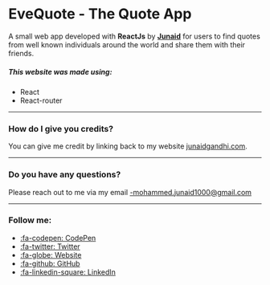 # EveQuote -  The Quote App
A small web app developed with **ReactJs** by **[Junaid](https://junaidgandhi.com "Junaid")** for users to find quotes from well known individuals around the world and share them with their friends.

##### This website was made using:
- React
- React-router

------------

### How do I give you credits?
You can give me credit by linking back to my website [junaidgandhi.com](https://junaidgandhi.com "junaidgandhi.com").

------------

### Do you have any questions?
Please reach out to me via my email -mohammed.junaid1000@gmail.com

------------

### Follow me:
- [:fa-codepen:	CodePen](https://codepen.io/IMJ "CodePen")
- [:fa-twitter:	Twitter](https://twitter.com/MohammedJunaidG "Twitter")
- [:fa-globe:	Website](https://junaidgandhi.com "Website")
- [:fa-github:	GitHub](https://github.com/iMJ007 "GitHub")
- [:fa-linkedin-square:	LinkedIn](https://www.linkedin.com/in/mohammed-junaid-gandhi-31555313b/ "LinkedIn")